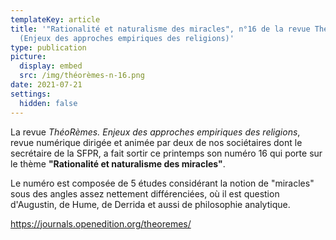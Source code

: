 ```yaml
---
templateKey: article
title: '"Rationalité et naturalisme des miracles", n°16 de la revue ThéoRèmes
  (Enjeux des approches empiriques des religions)'
type: publication
picture:
  display: embed
  src: /img/théorèmes-n-16.png
date: 2021-07-21
settings:
  hidden: false
---
```

La revue *ThéoRèmes. Enjeux des approches empiriques des religions*, revue numérique dirigée et animée par deux de nos sociétaires dont le secrétaire de la SFPR, a fait sortir ce printemps son numéro 16 qui porte sur le thème **"Rationalité et naturalisme des miracles"**.

Le numéro est composée de 5 études considérant la notion de "miracles" sous des angles assez nettement différenciées, où il est question d'Augustin, de Hume, de Derrida et aussi de philosophie analytique.

https://journals.openedition.org/theoremes/